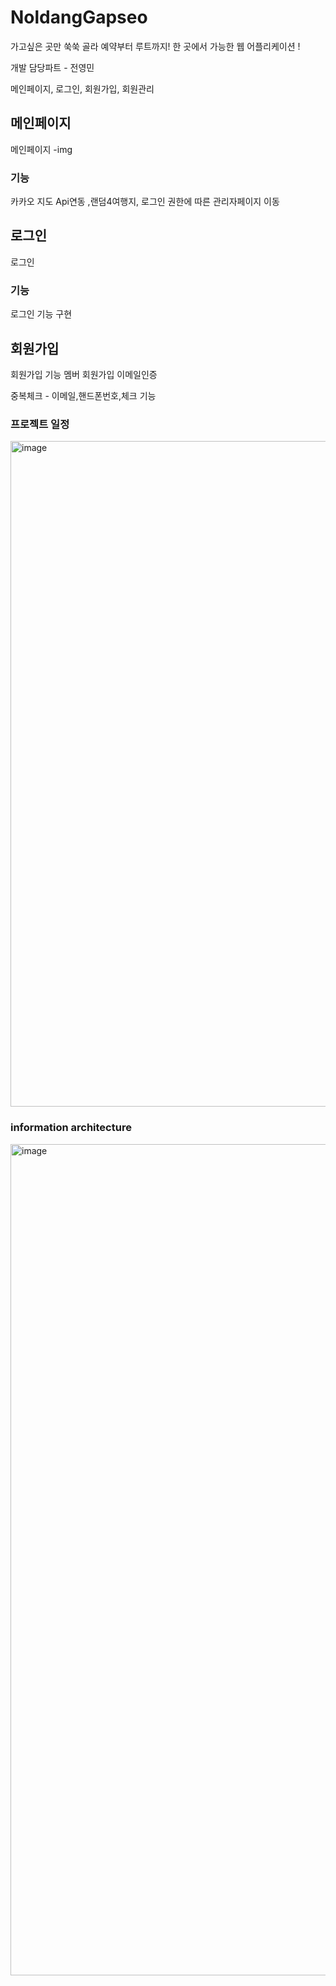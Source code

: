 # NoldangGapseo

가고싶은 곳만 쑥쑥 골라 예약부터 루트까지! 한 곳에서 가능한 웹 어플리케이션 ! 


개발 담당파트 - 전영민
<p>메인페이지, 로그인, 회원가입, 회원관리</p>

<h2>메인페이지</h2>
메인페이지 -img
<h3>기능</h3>
<P>카카오 지도 Api연동 ,랜덤4여행지, 로그인 권한에 따른 관리자페이지 이동

<h2>로그인</h2>
로그인 

<h3>기능</h3>
로그인 기능 구현 

<h2>회원가입</h2>
회원가입 
기능
멤버 회원가입 이메일인증

<p>중복체크 - 이메일,핸드폰번호,체크 기능 </p>





<h3>프로젝트 일정</h3>
<img width="1065" alt="image" src="https://user-images.githubusercontent.com/89377262/174606858-93d1b658-201f-4e5e-bef4-c4392358f9bb.png">


<h3>information architecture</h3>
<img width="1330" alt="image" src="https://user-images.githubusercontent.com/89377262/174606761-ac41a0ab-a3e5-4680-b349-21053059a64a.png">
